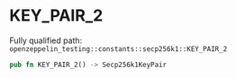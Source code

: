 # KEY_PAIR_2

Fully qualified path: `openzeppelin_testing::constants::secp256k1::KEY_PAIR_2`

```rust
pub fn KEY_PAIR_2() -> Secp256k1KeyPair
```

